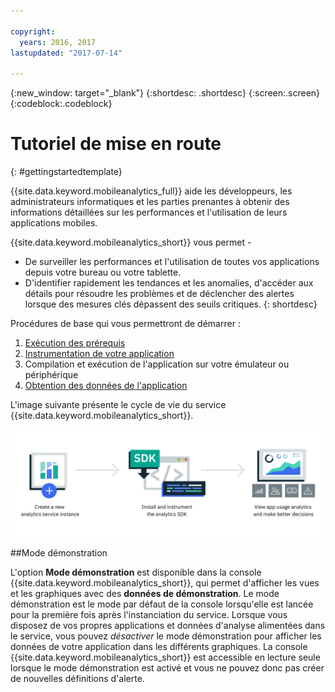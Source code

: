 ```yaml
---

copyright:
  years: 2016, 2017
lastupdated: "2017-07-14"

---
```

{:new_window: target="_blank"}
{:shortdesc: .shortdesc}
{:screen:.screen}
{:codeblock:.codeblock}

# Tutoriel de mise en route

{: #gettingstartedtemplate}

{{site.data.keyword.mobileanalytics_full}} aide les développeurs, les administrateurs informatiques et les parties prenantes à obtenir des informations détaillées sur les performances et l'utilisation de leurs applications mobiles.  

{{site.data.keyword.mobileanalytics_short}} vous permet -

* De surveiller les performances et l'utilisation de toutes vos applications depuis votre bureau ou votre tablette. 
* D'identifier rapidement les tendances et les anomalies, d'accéder aux détails pour résoudre les problèmes et de déclencher des alertes lorsque des mesures clés dépassent des seuils critiques. 
{: shortdesc}

Procédures de base qui vous permettront de démarrer :

1. [Exécution des prérequis](/docs/services/mobileanalytics/app-prerequisites.html)
2. [Instrumentation de votre application](/docs/services/mobileanalytics/app-instrument.html)
3. Compilation et exécution de l'application sur votre émulateur ou périphérique
4. [Obtention des données de l'application](/docs/services/mobileanalytics/app-monitoring-metrics.html)

L'image suivante présente le cycle de vie du service {{site.data.keyword.mobileanalytics_short}}.

![Présentation de l'analyse](images/process_mobile_analytics.png)

##Mode démonstration

L'option **Mode démonstration** est disponible dans la console {{site.data.keyword.mobileanalytics_short}}, qui permet d'afficher les vues et les graphiques avec des **données de démonstration**. Le mode démonstration est le mode par défaut de la console lorsqu'elle est lancée pour la première fois après l'instanciation du service. Lorsque vous disposez de vos propres applications et données d'analyse alimentées dans le service, vous pouvez *désactiver* le mode démonstration pour afficher les données de votre application dans les différents graphiques. La console {{site.data.keyword.mobileanalytics_short}} est accessible en lecture seule lorsque le mode démonstration est activé et vous ne pouvez donc pas créer de nouvelles définitions d'alerte.

